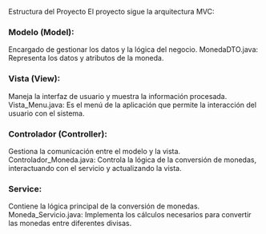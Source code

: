 Estructura del Proyecto
El proyecto sigue la arquitectura MVC:
### Modelo (Model):
Encargado de gestionar los datos y la lógica del negocio.
MonedaDTO.java: Representa los datos y atributos de la moneda.
### Vista (View):
Maneja la interfaz de usuario y muestra la información procesada.
Vista_Menu.java: Es el menú de la aplicación que permite la interacción del usuario con el sistema.
### Controlador (Controller):
Gestiona la comunicación entre el modelo y la vista.
Controlador_Moneda.java: Controla la lógica de la conversión de monedas, interactuando con el servicio y actualizando la vista.
### Service:
Contiene la lógica principal de la conversión de monedas.
Moneda_Servicio.java: Implementa los cálculos necesarios para convertir las monedas entre diferentes divisas.
